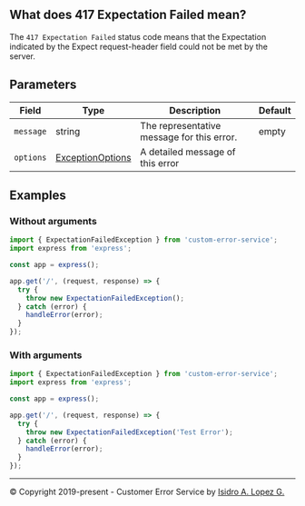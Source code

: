 ## What does 417 Expectation Failed mean?

The `417 Expectation Failed` status code means that the Expectation indicated by the Expect request-header field could not be met by the server.

## Parameters

| Field     | Type                                                             | Description                                | Default |
|-----------|------------------------------------------------------------------|--------------------------------------------|---------|
| `message` | string                                                           | The representative message for this error. | empty   |
| `options` | [ExceptionOptions](../interfaces/exception-options.interface.md) | A detailed message of this error           |         |

## Examples

### Without arguments

```typescript
import { ExpectationFailedException } from 'custom-error-service';
import express from 'express';

const app = express();

app.get('/', (request, response) => {
  try {
    throw new ExpectationFailedException();
  } catch (error) {
    handleError(error);
  }
});
```

### With arguments

```typescript
import { ExpectationFailedException } from 'custom-error-service';
import express from 'express';

const app = express();

app.get('/', (request, response) => {
  try {
    throw new ExpectationFailedException('Test Error');
  } catch (error) {
    handleError(error);
  }
});
```

---

&copy; Copyright 2019-present - Customer Error Service by [Isidro A. Lopez G.](https://ialopezg.com/)
